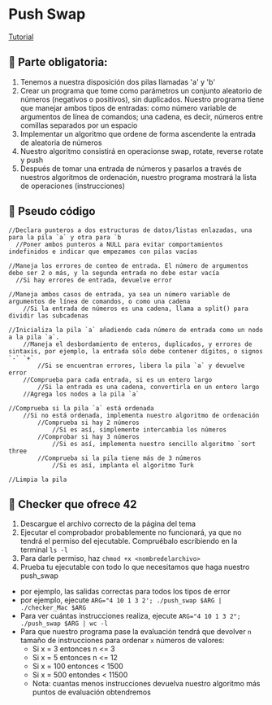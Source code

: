 # Push Swap

[Tutorial](https://youtu.be/wRvipSG4Mmk)

## 💠 Parte obligatoria:
1. Tenemos a nuestra disposición dos pilas llamadas 'a' y 'b'
2. Crear un programa que tome como parámetros un conjunto aleatorio de números (negativos o positivos), sin duplicados. Nuestro programa tiene que manejar ambos tipos de entradas: como número variable de argumentos de línea de comandos; una cadena, es decir, números entre comillas separados por un espacio
3. Implementar un algoritmo que ordene de forma ascendente la entrada de aleatoria de números
4. Nuestro algoritmo consistirá en operacionse swap, rotate, reverse rotate y push
5. Después de tomar una entrada de números y pasarlos a través de nuestros algoritmos de ordenación, nuestro programa mostrará la lista de operaciones (instrucciones)

## 💠 Pseudo código

```
//Declara punteros a dos estructuras de datos/listas enlazadas, una para la pila `a` y otra para `b
  //Poner ambos punteros a NULL para evitar comportamientos indefinidos e indicar que empezamos con pilas vacías

//Maneja los errores de conteo de entrada. El número de argumentos debe ser 2 o más, y la segunda entrada no debe estar vacía
  //Si hay errores de entrada, devuelve error

//Maneja ambos casos de entrada, ya sea un número variable de argumentos de línea de comandos, o como una cadena
	//Si la entrada de números es una cadena, llama a split() para dividir las subcadenas

//Inicializa la pila `a` añadiendo cada número de entrada como un nodo a la pila `a`.
	//Maneja el desbordamiento de enteros, duplicados, y errores de sintaxis, por ejemplo, la entrada sólo debe contener dígitos, o signos `-` `+`
		//Si se encuentran errores, libera la pila `a` y devuelve error
	//Comprueba para cada entrada, si es un entero largo
		//Si la entrada es una cadena, convertirla en un entero largo 
	//Agrega los nodos a la pila `a`

//Comprueba si la pila `a` está ordenada
	//Si no está ordenada, implementa nuestro algoritmo de ordenación 
		//Comprueba si hay 2 números
			//Si es así, simplemente intercambia los números
		//Comprobar si hay 3 números
			//Si es así, implementa nuestro sencillo algoritmo `sort three
		//Comprueba si la pila tiene más de 3 números
			//Si es así, implanta el algoritmo Turk

//Limpia la pila
```

## 💠 Checker que ofrece 42
1. Descargue el archivo correcto de la página del tema
2. Ejecutar el comprobador probablemente no funcionará, ya que no  tendrá el permiso del ejecutable. Compruébalo escribiendo en la terminal `ls -l`
3. Para darle permiso, haz `chmod +x <nombredelarchivo>`
4. Prueba tu ejecutable con todo lo que necesitamos que haga nuestro push_swap
  - por ejemplo, las salidas correctas para todos los tipos de error
  - por ejemplo, ejecute `ARG="4 10 1 3 2'; ./push_swap $ARG | ./checker_Mac $ARG`
  - Para ver cuántas instrucciones realiza, ejecute `ARG="4 10 1 3 2"; ./push_swap $ARG | wc -l`
  - Para que nuestro programa pase la evaluación tendrá que devolver `n` tamaño de instrucciones para ordenar `x` números de valores:
    - Si x = 3 entonces n <= 3
    - Si x = 5 entonces n <= 12
    - Si x = 100 entonces < 1500
    - Si x = 500 entondes < 11500
    - Nota: cuantas menos instrucciones devuelva nuestro algoritmo más puntos de evaluación obtendremos
